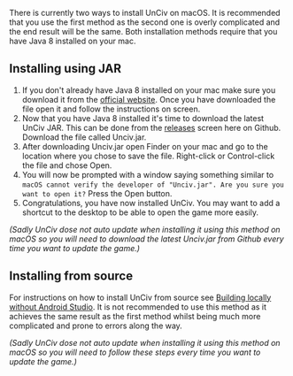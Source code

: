 There is currently two ways to install UnCiv on macOS. It is recommended that you use the first method as the second one is overly complicated and the end result will be the same. Both installation methods require that you have Java 8 installed on your mac.

## Installing using JAR

1. If you don't already have Java 8 installed on your mac make sure you download it from the [official website](https://java.com/en/download/). Once you have downloaded the file open it and follow the instructions on screen.
2. Now that you have Java 8 installed it's time to download the latest UnCiv JAR. This can be done from the [releases](https://github.com/yairm210/UnCiv/releases) screen here on Github. Download the file called Unciv.jar.
3. After downloading Unciv.jar open Finder on your mac and go to the location where you chose to save the file. Right-click or Control-click the file and chose Open.
4. You will now be prompted with a window saying something similar to `macOS cannot verify the developer of "Unciv.jar". Are you sure you want to open it?` Press the Open button.
5. Congratulations, you have now installed UnCiv. You may want to add a shortcut to the desktop to be able to open the game more easily.

_(Sadly UnCiv dose not auto update when installing it using this method on macOS so you will need to download the latest Unciv.jar from Github every time you want to update the game.)_

## Installing from source

For instructions on how to install UnCiv from source see [Building locally without Android Studio](./Building-locally-without-Android-Studio.md). It is not recommended to use this method as it achieves the same result as the first method whilst being much more complicated and prone to errors along the way.

_(Sadly UnCiv dose not auto update when installing it using this method on macOS so you will need to follow these steps every time you want to update the game.)_
